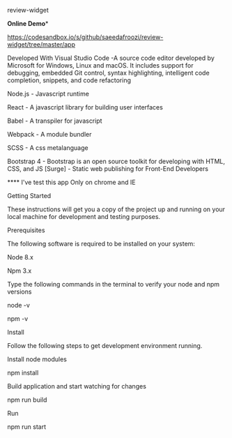 
review-widget

****Online Demo*****

https://codesandbox.io/s/github/saeedafroozi/review-widget/tree/master/app


Developed With Visual Studio Code -A source code editor developed by Microsoft for Windows, Linux and macOS. It includes support for debugging, embedded Git control, syntax highlighting, intelligent code completion, snippets, and code refactoring

Node.js - Javascript runtime

React - A javascript library for building user interfaces

Babel - A transpiler for javascript

Webpack - A module bundler

SCSS - A css metalanguage

Bootstrap 4 - Bootstrap is an open source toolkit for developing with HTML, CSS, and JS
[Surge] - Static web publishing for Front-End Developers

**** I've test this app Only on chrome and IE

Getting Started

These instructions will get you a copy of the project up and running on your local machine for development and testing purposes.

Prerequisites

The following software is required to be installed on your system:

Node 8.x

Npm 3.x

Type the following commands in the terminal to verify your node and npm versions

node -v

npm -v

Install

Follow the following steps to get development environment running.

Install node modules

npm install

Build application and start watching for changes

npm run build

Run

npm run start

